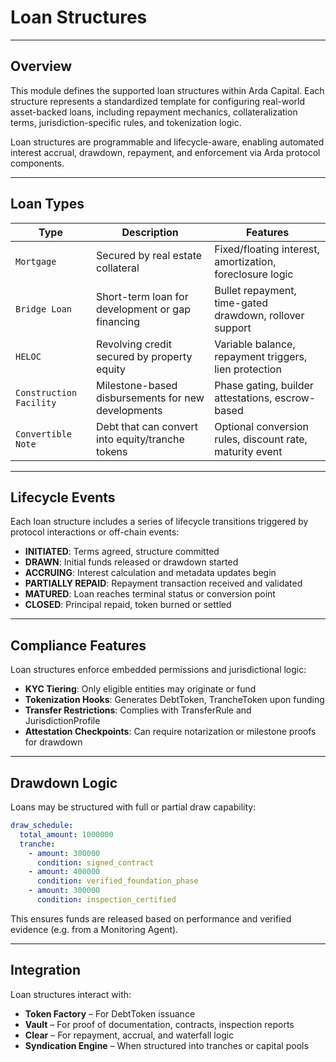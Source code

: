 # Loan Structures

---

## Overview

This module defines the supported loan structures within Arda Capital. Each structure represents a standardized template for configuring real-world asset-backed loans, including repayment mechanics, collateralization terms, jurisdiction-specific rules, and tokenization logic.

Loan structures are programmable and lifecycle-aware, enabling automated interest accrual, drawdown, repayment, and enforcement via Arda protocol components.

---

## Loan Types

| Type | Description | Features |
|------|-------------|----------|
| `Mortgage` | Secured by real estate collateral | Fixed/floating interest, amortization, foreclosure logic |
| `Bridge Loan` | Short-term loan for development or gap financing | Bullet repayment, time-gated drawdown, rollover support |
| `HELOC` | Revolving credit secured by property equity | Variable balance, repayment triggers, lien protection |
| `Construction Facility` | Milestone-based disbursements for new developments | Phase gating, builder attestations, escrow-based |
| `Convertible Note` | Debt that can convert into equity/tranche tokens | Optional conversion rules, discount rate, maturity event |

---

## Lifecycle Events

Each loan structure includes a series of lifecycle transitions triggered by protocol interactions or off-chain events:

- **INITIATED**: Terms agreed, structure committed
- **DRAWN**: Initial funds released or drawdown started
- **ACCRUING**: Interest calculation and metadata updates begin
- **PARTIALLY REPAID**: Repayment transaction received and validated
- **MATURED**: Loan reaches terminal status or conversion point
- **CLOSED**: Principal repaid, token burned or settled

---

## Compliance Features

Loan structures enforce embedded permissions and jurisdictional logic:

- **KYC Tiering**: Only eligible entities may originate or fund
- **Tokenization Hooks**: Generates DebtToken, TrancheToken upon funding
- **Transfer Restrictions**: Complies with TransferRule and JurisdictionProfile
- **Attestation Checkpoints**: Can require notarization or milestone proofs for drawdown

---

## Drawdown Logic

Loans may be structured with full or partial draw capability:

```yaml
draw_schedule:
  total_amount: 1000000
  tranche:
    - amount: 300000
      condition: signed_contract
    - amount: 400000
      condition: verified_foundation_phase
    - amount: 300000
      condition: inspection_certified
```

This ensures funds are released based on performance and verified evidence (e.g. from a Monitoring Agent).

---

## Integration

Loan structures interact with:

- **Token Factory** – For DebtToken issuance
- **Vault** – For proof of documentation, contracts, inspection reports
- **Clear** – For repayment, accrual, and waterfall logic
- **Syndication Engine** – When structured into tranches or capital pools
